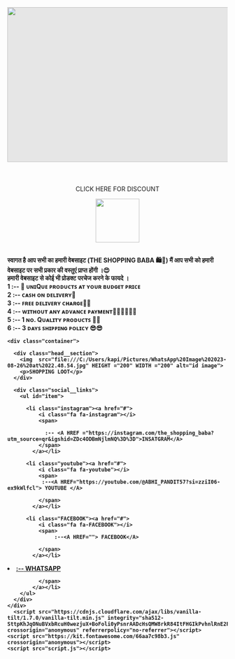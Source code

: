 <html><head><title> THE SHOPPING BABA </title>
</head><body >
<img style="display: block;-webkit-user-select: none;margin: auto;cursor: zoom-in;background-color: hsl(0, 0%, 90%);transition: background-color 300ms;" src="file:///C:/Users/kapi/Pictures/WhatsApp%20Image%202023-08-26%20at%2023.53.37.jpg" width="885" height="354">
<CENTER> 
<marquee><h1 ></h1></marquee>

<FIGURE><FIGCAPTION COLOR ="BLUE">CLICK HERE FOR DISCOUNT </FIGCAPTION></FIGURE> 
  <A HREF = "https://chat.whatsapp.com/C01zAzM0Fy0L4l6YjlrfZ5"><IMG src="file:///C:/Users/kapi/Pictures/mn.PNG.jpg" HEIGHT ="100" WIDTH="100" CAPTION = "CLICK HERE FOR DISCOUNT"> </a></center><BR>
<P><STRONG >स्वागत है आप सभी का हमारी वेबसाइट (THE SHOPPING BABA 🛍🛒) मैं आप सभी को हमारी वेबसाइट पर सभी प्रकार की वस्तुएं प्राप्त होंगी ।😍<BR> 
हमारी वेबसाइट से कोई भी प्रोडक्ट परचेज करने के फायदे ।<BR>
1 :-- 🤩 ᴜɴɪQᴜᴇ ᴘʀᴏᴅᴜᴄᴛꜱ ᴀᴛ ʏᴏᴜʀ ʙᴜᴅɢᴇᴛ ᴘʀɪᴄᴇ<BR>
2 :-- ᴄᴀꜱʜ ᴏɴ ᴅᴇʟɪᴠᴇʀʏ🚚<BR>
3 :-- ꜰʀᴇᴇ ᴅᴇʟɪᴠᴇʀʏ ᴄʜᴀʀɢᴇ🥰💸<BR>
4 :-- ᴡɪᴛʜᴏᴜᴛ ᴀɴʏ ᴀᴅᴠᴀɴᴄᴇ ᴘᴀʏᴍᴇɴᴛ🙅‍♂🙅🙅🙅‍♂<BR>
5 :-- 1 ɴᴏ. Qᴜᴀʟɪᴛʏ ᴘʀᴏᴅᴜᴄᴛꜱ 🙏🎁<BR>
6 :-- 3 ᴅᴀʏꜱ ꜱʜɪᴘᴘɪɴɢ ᴘᴏʟɪᴄʏ 😎😎<BR>  <STRONG></P>
<!DOCTYPE html>

    
   
    <div class="container">

      <div class="head__section">
        <img  src="file:///C:/Users/kapi/Pictures/WhatsApp%20Image%202023-08-26%20at%2022.48.54.jpg" HEIGHT ="200" WIDTH ="200" alt="id image">
        <p>SHOPPING LOOT</p>
      </div>

      <div class="social__links">
        <ul id="item">

          <li class="instagram"><a href="#">
              <i class="fa fa-instagram"></i>
              <span>
                
                :-- <A HREF ="https://instagram.com/the_shopping_baba?utm_source=qr&igshid=ZDc4ODBmNjlmNQ%3D%3D">INSATGRAM</A>
              </span>
            </a></li>

          <li class="youtube"><a href="#">
              <i class="fa fa-youtube"></i>
              <span>
               :--<A HREF="https://youtube.com/@ABHI_PANDIT57?si=zziI06-ex9kWlfcl"> YOUTUBE </A>
                
              </span>
            </a></li>

          <li class="FACEBOOK"><a href="#">
              <i class="fa fa-FACEBOOK"></i>
              <span>
                   :--<A HREF=""> FACEBOOK</A>
                
              </span>
            </a></li>
<li class="WHATSAPP "><a href="#">
              <i class="fa fa-WHATSAPP "></i>
              <span>
                   :--<A HREF ="https://chat.whatsapp.com/C01zAzM0Fy0L4l6YjlrfZ5"> WHATSAPP</A>
                
              </span>
            </a></li>
        </ul>
      </div>
    </div>
      <script src="https://cdnjs.cloudflare.com/ajax/libs/vanilla-tilt/1.7.0/vanilla-tilt.min.js" integrity="sha512-SttpKhJqONuBVxbRcuH0wezjuX+BoFoli0yPsnrAADcHsQMW8rkR84ItFHGIkPvhnlRnE2FaifDOUw+EltbuHg==" crossorigin="anonymous" referrerpolicy="no-referrer"></script>
    <script src="https://kit.fontawesome.com/66aa7c98b3.js" crossorigin="anonymous"></script>
    <script src="script.js"></script>
</body></html>

